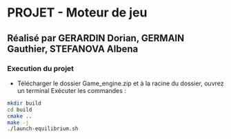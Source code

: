 # PROJET - Moteur de jeu
## Réalisé par GERARDIN Dorian, GERMAIN Gauthier, STEFANOVA Albena

### Execution du projet 
- Télécharger le dossier Game_engine.zip et à la racine du dossier, ouvrez un terminal
Exécuter les commandes :

```bash
mkdir build
cd build
cmake ..
make -j
./launch-equilibrium.sh
```
